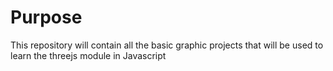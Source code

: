 # Purpose
This repository will contain all the basic graphic projects that will be used to learn the threejs module in Javascript
